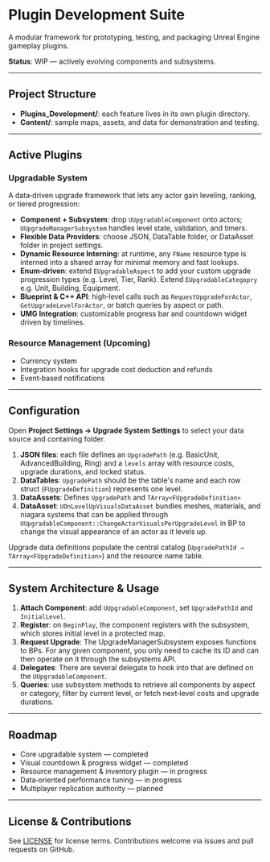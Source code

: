 # Plugin Development Suite

A modular framework for prototyping, testing, and packaging Unreal Engine gameplay plugins.

**Status**: WIP — actively evolving components and subsystems.

---

## Project Structure

* **Plugins_Development/**: each feature lives in its own plugin directory.
* **Content/**: sample maps, assets, and data for demonstration and testing.

---

## Active Plugins

### Upgradable System

A data‑driven upgrade framework that lets any actor gain leveling, ranking, or tiered progression:

* **Component + Subsystem**: drop `UUpgradableComponent` onto actors; `UUpgradeManagerSubsystem` handles level state, validation, and timers.
* **Flexible Data Providers**: choose JSON, DataTable folder, or DataAsset folder in project settings.
* **Dynamic Resource Interning**: at runtime, any `FName` resource type is interned into a shared array for minimal memory and fast lookups.
* **Enum‑driven**: extend `EUpgradableAspect` to add your custom upgrade progression types (e.g. Level, Tier, Rank). Extend `EUpgradableCategopry` e.g. Unit, Building, Equipment.
* **Blueprint & C++ API**: high‑level calls such as `RequestUpgradeForActor`, `GetUpgradeLevelForActor`, or batch queries by aspect or path.
* **UMG Integration**: customizable progress bar and countdown widget driven by timelines.

### Resource Management (Upcoming)

* Currency system
* Integration hooks for upgrade cost deduction and refunds
* Event‑based notifications
  
---

## Configuration

Open **Project Settings → Upgrade System Settings** to select your data source and containing folder.

1. **JSON files**: each file defines an `UpgradePath` (e.g. BasicUnit, AdvancedBuilding, Ring) and a `levels` array with resource costs, upgrade durations, and locked status.
2. **DataTables**: `UpgradePath` should be the table's name and each row struct (`FUpgradeDefinition`) represents one level.
3. **DataAssets**: Defines `UpgradePath` and `TArray<FUpgradeDefinition>`
4. **DataAsset**: `UOnLevelUpVisualsDataAsset` bundles meshes, materials, and niagara systems that can be applied through `UUpgradableComponent::ChangeActorVisualsPerUpgradeLevel` in BP to change the visual appearance of an actor as it levels up.

Upgrade data definitions populate the central catalog (`UpgradePathId → TArray<FUpgradeDefinition>`) and the resource name table.

---

## System Architecture & Usage

1. **Attach Component**: add `UUpgradableComponent`, set `UpgradePathId` and `InitialLevel`.
2. **Register**: on `BeginPlay`, the component registers with the subsystem, which stores initial level in a protected map.
3. **Request Upgrade**: The UpgradeManagerSubsystem exposes functions to BPs. For any given component, you only need to cache its ID and can then operate on it through the subsystems API.
4. **Delegates**: There are several delegate to hook into that are defined on the `UUpgradableComponent`.
5. **Queries**: use subsystem methods to retrieve all components by aspect or category, filter by current level, or fetch next‑level costs and upgrade durations.


---

## Roadmap

* Core upgradable system — completed
* Visual countdown & progress widget — completed
* Resource management & inventory plugin — in progress
* Data‑oriented performance tuning — in progress
* Multiplayer replication authority — planned


---

## License & Contributions

See [LICENSE](LICENSE) for license terms. Contributions welcome via issues and pull requests on GitHub.

